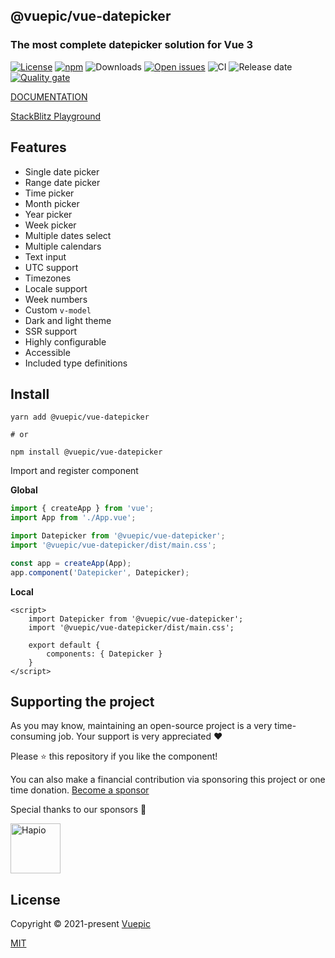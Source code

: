 ## @vuepic/vue-datepicker


### The most complete datepicker solution for Vue 3

[![License](https://img.shields.io/npm/l/@vuepic/vue-datepicker)](https://github.com/Vuepic/vue-datepicker/blob/main/LICENSE) [![npm](https://img.shields.io/npm/v/@vuepic/vue-datepicker)](https://www.npmjs.com/package/@vuepic/vue-datepicker) ![Downloads](https://img.shields.io/npm/dm/@vuepic/vue-datepicker) [![Open issues](https://img.shields.io/github/issues-raw/Vuepic/vue-datepicker)](https://github.com/Vuepic/vue-datepicker/issues) ![CI](https://img.shields.io/github/workflow/status/Vuepic/vue-datepicker/CI?label=CI) ![Release date](https://img.shields.io/github/release-date/Vuepic/vue-datepicker)
[![Quality gate](https://sonarcloud.io/api/project_badges/quality_gate?project=Vuepic_vue-datepicker)](https://sonarcloud.io/summary/new_code?id=Vuepic_vue-datepicker)



[DOCUMENTATION](https://vue3datepicker.com/)


[StackBlitz Playground](https://stackblitz.com/edit/vuepic-vue-datepicker?file=src%2Fcomponents%2FPlayground.vue)

## Features

- Single date picker
- Range date picker
- Time picker
- Month picker
- Year picker
- Week picker
- Multiple dates select
- Multiple calendars
- Text input
- UTC support
- Timezones
- Locale support
- Week numbers
- Custom `v-model`
- Dark and light theme
- SSR support
- Highly configurable
- Accessible
- Included type definitions

## Install

```shell
yarn add @vuepic/vue-datepicker

# or

npm install @vuepic/vue-datepicker
```

Import and register component

**Global**

```js
import { createApp } from 'vue';
import App from './App.vue';

import Datepicker from '@vuepic/vue-datepicker';
import '@vuepic/vue-datepicker/dist/main.css';

const app = createApp(App);
app.component('Datepicker', Datepicker);
```

**Local**

```vue
<script>
    import Datepicker from '@vuepic/vue-datepicker';
    import '@vuepic/vue-datepicker/dist/main.css';
    
    export default {
        components: { Datepicker }
    }
</script>
```

## Supporting the project

As you may know, maintaining an open-source project is a very time-consuming job. Your support is very appreciated ❤️

Please ⭐️ this repository if you like the component!

You can also make a financial contribution via sponsoring this project or one time donation. [Become a sponsor](https://github.com/sponsors/Vuepic)

Special thanks to our sponsors 🙏

<a href="https://hapio.io/" target="_blank">
    <img src="https://avatars.githubusercontent.com/u/99868704?s=200&v=4" width="80" alt="Hapio">
</a>

## License

Copyright © 2021-present [Vuepic](https://github.com/Vuepic)

[MIT](https://github.com/Vuepic/vue-datepicker/blob/master/LICENSE)
